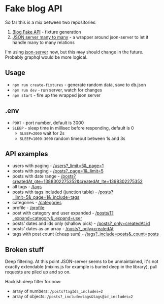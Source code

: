# Fake blog API

So far this is a mix between two repositories:

1. [Blog Fake API](https://github.com/matheusazzi/blog-fake-api) - fixture generation
2. [JSON server many to many](https://github.com/jimschubert/json-server-many-to-many) -
   a wrapper around json-server to let it handle many to many relations

I'm using [json-server](https://github.com/typicode/json-server) now,
but this ~~may~~ should change in the future. Probably graphql would be more logical.

## Usage

- `npm run create-fixtures` - generate random data, save to db.json
- `npm run dev` - run server, watch for changes
- `npm start` - fire up the wrapped json server

## .env

- `PORT` - port number, default is 3000
- `SLEEP` - sleep time in millisec before responding, default is 0
  - `SLEEP=2000` wait for 2s
  - `SLEEP=1000-3000` random timeout between 1s and 3s

## API examples

- users with paging -
  [/users?_limit=5&_page=1](http://localhost:3000/users?_limit=5&_page=1)
- posts with paging -
  [/posts?_page=1&_limit=5](http://localhost:3000/posts?_page=1&_limit=5)
- posts with date range -
  [/posts?createdAt_gte=1388302275352&createdAt_lte=1398302275352](http://localhost:3000/posts?createdAt_gte=1388302275352&createdAt_lte=1398302275352)
- all tags -
  [/tags](http://localhost:3000/tags)
- posts with tags included (junction table) -
  [/posts?_limit=5&_page=1&_include=tags](http://localhost:3000/posts?_limit=5&_page=1&_include=tags)
- categories -
  [/categories](http://localhost:3000/categories)
- profile -
  [/profile](http://localhost:3000/profile)
- post with category and user expanded -
  [/posts/1?_expand=category&_expand=user](http://localhost:3000/posts/1?_expand=category&_expand=user)
- posts' dates and ids only (shallow pick) -
  [/posts?_only=createdAt,id](http://localhost:3000/posts?_only=createdAt,id)
- posts' dates as an array -
  [/posts?_only=createdAt](http://localhost:3000/posts?_only=createdAt)
- tags with post count (cheap sum) -
  [/tags?_include=posts&_count=posts](http://localhost:3000/tags?_include=posts&_count=posts)

## Broken stuff

Deep filtering. At this point JSON-server seems to be unmaintained, it's not exactly extendable (mixins.js for example is buried deep in the library), pull requests are piled up and so on.

Hackish deep filter for now:

- array of numbers: `/posts?tagIds_includes=2`
- array of objects: `/posts?_include=tags&tags@id_includes=2`
